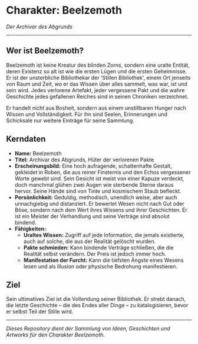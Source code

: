 # Charakter: Beelzemoth

*Der Archivar des Abgrunds*

---

## Wer ist Beelzemoth?

Beelzemoth ist keine Kreatur des blinden Zorns, sondern eine uralte Entität, deren Existenz so alt ist wie die ersten Lügen und die ersten Geheimnisse. Er ist der unsterbliche Bibliothekar der 'Stillen Bibliothek', einem Ort jenseits von Raum und Zeit, wo er das Wissen über alles sammelt, was war, ist und sein wird. Jedes verlorene Artefakt, jeder vergessene Pakt und die wahre Geschichte jedes gefallenen Reiches sind in seinen Chroniken verzeichnet.

Er handelt nicht aus Bosheit, sondern aus einem unstillbaren Hunger nach Wissen und Vollständigkeit. Für ihn sind Seelen, Erinnerungen und Schicksale nur weitere Einträge für seine Sammlung.

## Kerndaten

*   **Name:** Beelzemoth
*   **Titel:** Archivar des Abgrunds, Hüter der verlorenen Pakte
*   **Erscheinungsbild:** Eine hoch aufragende, schattenhafte Gestalt, gekleidet in Roben, die aus reiner Finsternis und den Echos vergessener Worte gewebt sind. Sein Gesicht ist meist von einer Kapuze verdeckt, doch manchmal glühen zwei Augen wie sterbende Sterne daraus hervor. Seine Hände sind von Tinte und kosmischem Staub befleckt.
*   **Persönlichkeit:** Geduldig, methodisch, unendlich weise, aber auch unnachgiebig und distanziert. Er bewertet Wesen nicht nach Gut oder Böse, sondern nach dem Wert ihres Wissens und ihrer Geschichten. Er ist ein Meister der Verhandlung und seine Verträge sind absolut bindend.
*   **Fähigkeiten:**
    *   **Uraltes Wissen:** Zugriff auf jede Information, die jemals existierte, auch auf solche, die aus der Realität gelöscht wurden.
    *   **Pakte schmieden:** Kann bindende Verträge schließen, die die Realität selbst verändern. Der Preis ist jedoch immer hoch.
    *   **Manifestation der Furcht:** Kann die tiefsten Ängste eines Wesens lesen und als Illusion oder physische Bedrohung manifestieren.

## Ziel

Sein ultimatives Ziel ist die Vollendung seiner Bibliothek. Er strebt danach, die letzte Geschichte – die des Endes aller Dinge – zu katalogisieren, bevor er selbst Teil der Stille wird.

---
*Dieses Repository dient der Sammlung von Ideen, Geschichten und Artworks für den Charakter Beelzemoth.*
